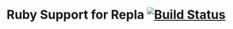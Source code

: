# Ruby Support for Repla [![Build Status](https://travis-ci.org/repla-app/repla-ruby.svg?branch=master)](https://travis-ci.org/repla-app/repla-ruby)

